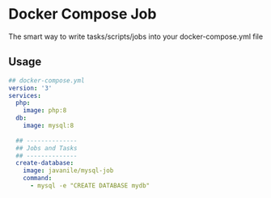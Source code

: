 # Docker Compose Job

The smart way to write tasks/scripts/jobs into your docker-compose.yml file

## Usage

```yml
## docker-compose.yml
version: '3'
services:  
  php:
    image: php:8      
  db:
    image: mysql:8
  
  ## --------------
  ## Jobs and Tasks
  ## --------------
  create-database:
    image: javanile/mysql-job
    command:
      - mysql -e "CREATE DATABASE mydb"
```
